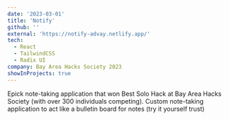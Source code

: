 ```yaml
---
date: '2023-03-01'
title: 'Notify'
github: ''
external: 'https://notify-advay.netlify.app/'
tech:
  - React
  - TailwindCSS
  - Radix UI
company: Bay Area Hacks Society 2023
showInProjects: true
---
```


Epick note-taking application that won Best Solo Hack at Bay Area Hacks Society (with over 300 individuals competing). Custom note-taking application to act like a bulletin board for notes (try it yourself trust)
